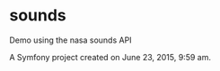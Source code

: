 sounds
======

Demo using the nasa sounds API

A Symfony project created on June 23, 2015, 9:59 am.
